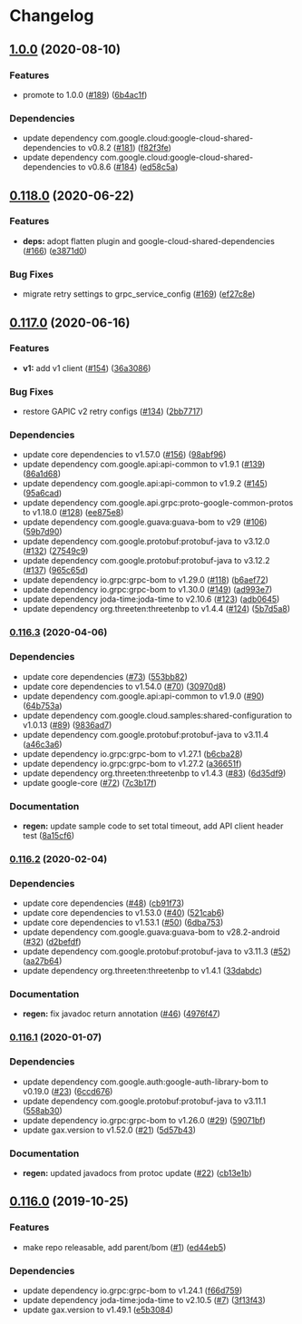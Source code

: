# Changelog

## [1.0.0](https://www.github.com/googleapis/java-websecurityscanner/compare/v0.118.0...v1.0.0) (2020-08-10)


### Features

* promote to 1.0.0 ([#189](https://www.github.com/googleapis/java-websecurityscanner/issues/189)) ([6b4ac1f](https://www.github.com/googleapis/java-websecurityscanner/commit/6b4ac1f6353ce7dcafee890d7dc1f893f969fe17))


### Dependencies

* update dependency com.google.cloud:google-cloud-shared-dependencies to v0.8.2 ([#181](https://www.github.com/googleapis/java-websecurityscanner/issues/181)) ([f82f3fe](https://www.github.com/googleapis/java-websecurityscanner/commit/f82f3fe14cc3bf14dcd097c9e2d57813b0fadda4))
* update dependency com.google.cloud:google-cloud-shared-dependencies to v0.8.6 ([#184](https://www.github.com/googleapis/java-websecurityscanner/issues/184)) ([ed58c5a](https://www.github.com/googleapis/java-websecurityscanner/commit/ed58c5a433652a089fef162d19a1536f0da0f724))

## [0.118.0](https://www.github.com/googleapis/java-websecurityscanner/compare/v0.117.0...v0.118.0) (2020-06-22)


### Features

* **deps:** adopt flatten plugin and google-cloud-shared-dependencies ([#166](https://www.github.com/googleapis/java-websecurityscanner/issues/166)) ([e3871d0](https://www.github.com/googleapis/java-websecurityscanner/commit/e3871d022e448a2847f292d7123e7504cc2f7112))


### Bug Fixes

* migrate retry settings to grpc_service_config ([#169](https://www.github.com/googleapis/java-websecurityscanner/issues/169)) ([ef27c8e](https://www.github.com/googleapis/java-websecurityscanner/commit/ef27c8e5076ed8d84561ccd3fd35b470bfaf6127))

## [0.117.0](https://www.github.com/googleapis/java-websecurityscanner/compare/v0.116.3...v0.117.0) (2020-06-16)


### Features

* **v1:** add v1 client ([#154](https://www.github.com/googleapis/java-websecurityscanner/issues/154)) ([36a3086](https://www.github.com/googleapis/java-websecurityscanner/commit/36a3086b24a232ed0cdca2978c8f582149a402c7))


### Bug Fixes

* restore GAPIC v2 retry configs ([#134](https://www.github.com/googleapis/java-websecurityscanner/issues/134)) ([2bb7717](https://www.github.com/googleapis/java-websecurityscanner/commit/2bb7717a3544d39a317cca23c7da65e3595a7ae3))


### Dependencies

* update core dependencies to v1.57.0 ([#156](https://www.github.com/googleapis/java-websecurityscanner/issues/156)) ([98abf96](https://www.github.com/googleapis/java-websecurityscanner/commit/98abf96adc8f1b5f4643b39b3b60c07b7fda82ee))
* update dependency com.google.api:api-common to v1.9.1 ([#139](https://www.github.com/googleapis/java-websecurityscanner/issues/139)) ([86a1d68](https://www.github.com/googleapis/java-websecurityscanner/commit/86a1d68f96bed45c566c3c929302af369a8d3c75))
* update dependency com.google.api:api-common to v1.9.2 ([#145](https://www.github.com/googleapis/java-websecurityscanner/issues/145)) ([95a6cad](https://www.github.com/googleapis/java-websecurityscanner/commit/95a6cad03c90a27bda02edcdec648512b95783e1))
* update dependency com.google.api.grpc:proto-google-common-protos to v1.18.0 ([#128](https://www.github.com/googleapis/java-websecurityscanner/issues/128)) ([ee875e8](https://www.github.com/googleapis/java-websecurityscanner/commit/ee875e848549a791c2e112e3a24a08365300b7ca))
* update dependency com.google.guava:guava-bom to v29 ([#106](https://www.github.com/googleapis/java-websecurityscanner/issues/106)) ([59b7d90](https://www.github.com/googleapis/java-websecurityscanner/commit/59b7d90af3a1f7a03cccbf507e6972fdc41970bb))
* update dependency com.google.protobuf:protobuf-java to v3.12.0 ([#132](https://www.github.com/googleapis/java-websecurityscanner/issues/132)) ([27549c9](https://www.github.com/googleapis/java-websecurityscanner/commit/27549c9d906dafd700ce439fe54c3ee246be3bfe))
* update dependency com.google.protobuf:protobuf-java to v3.12.2 ([#137](https://www.github.com/googleapis/java-websecurityscanner/issues/137)) ([965c65d](https://www.github.com/googleapis/java-websecurityscanner/commit/965c65dfb7888a408136ef3548a55570a917f806))
* update dependency io.grpc:grpc-bom to v1.29.0 ([#118](https://www.github.com/googleapis/java-websecurityscanner/issues/118)) ([b6aef72](https://www.github.com/googleapis/java-websecurityscanner/commit/b6aef72aa651fa37cd20aafd6d5bbe54b7d4308a))
* update dependency io.grpc:grpc-bom to v1.30.0 ([#149](https://www.github.com/googleapis/java-websecurityscanner/issues/149)) ([ad993e7](https://www.github.com/googleapis/java-websecurityscanner/commit/ad993e71b538db2fe9370bb72a900eb99d055353))
* update dependency joda-time:joda-time to v2.10.6 ([#123](https://www.github.com/googleapis/java-websecurityscanner/issues/123)) ([adb0645](https://www.github.com/googleapis/java-websecurityscanner/commit/adb064543ed116bb72cc3cfbd1e2c85d535db36d))
* update dependency org.threeten:threetenbp to v1.4.4 ([#124](https://www.github.com/googleapis/java-websecurityscanner/issues/124)) ([5b7d5a8](https://www.github.com/googleapis/java-websecurityscanner/commit/5b7d5a81a303b8aa57e04945da7ae2c6a9f4056d))

### [0.116.3](https://www.github.com/googleapis/java-websecurityscanner/compare/v0.116.2...v0.116.3) (2020-04-06)


### Dependencies

* update core dependencies ([#73](https://www.github.com/googleapis/java-websecurityscanner/issues/73)) ([553bb82](https://www.github.com/googleapis/java-websecurityscanner/commit/553bb82db048ba7d0dbf64265ea8ebf96862b79b))
* update core dependencies to v1.54.0 ([#70](https://www.github.com/googleapis/java-websecurityscanner/issues/70)) ([30970d8](https://www.github.com/googleapis/java-websecurityscanner/commit/30970d8ded7daf9206196f1ff18b5772d5f4ce5b))
* update dependency com.google.api:api-common to v1.9.0 ([#90](https://www.github.com/googleapis/java-websecurityscanner/issues/90)) ([64b753a](https://www.github.com/googleapis/java-websecurityscanner/commit/64b753ae1694632be3734f78170c130386266593))
* update dependency com.google.cloud.samples:shared-configuration to v1.0.13 ([#89](https://www.github.com/googleapis/java-websecurityscanner/issues/89)) ([9836ad7](https://www.github.com/googleapis/java-websecurityscanner/commit/9836ad7092f2d068fef4222cd5467905eb3a3dbf))
* update dependency com.google.protobuf:protobuf-java to v3.11.4 ([a46c3a6](https://www.github.com/googleapis/java-websecurityscanner/commit/a46c3a62d98b4a6d17932e36c16757c2918a91e0))
* update dependency io.grpc:grpc-bom to v1.27.1 ([b6cba28](https://www.github.com/googleapis/java-websecurityscanner/commit/b6cba28f5ed9f047e7b0845a89e2420107d104e4))
* update dependency io.grpc:grpc-bom to v1.27.2 ([a36651f](https://www.github.com/googleapis/java-websecurityscanner/commit/a36651fbf72861134ccc6b661c035f0314f782c1))
* update dependency org.threeten:threetenbp to v1.4.3 ([#83](https://www.github.com/googleapis/java-websecurityscanner/issues/83)) ([6d35df9](https://www.github.com/googleapis/java-websecurityscanner/commit/6d35df9eacf874c82b6e765e299c79664bb54eb5))
* update google-core ([#72](https://www.github.com/googleapis/java-websecurityscanner/issues/72)) ([7c3b17f](https://www.github.com/googleapis/java-websecurityscanner/commit/7c3b17fb1fcbec7b9e664fd94269543febd47165))


### Documentation

* **regen:** update sample code to set total timeout, add API client header test ([8a15cf6](https://www.github.com/googleapis/java-websecurityscanner/commit/8a15cf639e2cd5e051e772d269828dc6eed043d0))

### [0.116.2](https://www.github.com/googleapis/java-websecurityscanner/compare/v0.116.1...v0.116.2) (2020-02-04)


### Dependencies

* update core dependencies ([#48](https://www.github.com/googleapis/java-websecurityscanner/issues/48)) ([cb91f73](https://www.github.com/googleapis/java-websecurityscanner/commit/cb91f730762d8b0c7207442d5987e88a6e6f3603))
* update core dependencies to v1.53.0 ([#40](https://www.github.com/googleapis/java-websecurityscanner/issues/40)) ([521cab6](https://www.github.com/googleapis/java-websecurityscanner/commit/521cab6df116cbd0f772c376350b6ed5c303bca1))
* update core dependencies to v1.53.1 ([#50](https://www.github.com/googleapis/java-websecurityscanner/issues/50)) ([6dba753](https://www.github.com/googleapis/java-websecurityscanner/commit/6dba7533ba71d60ecaf748fa0b8a793d77be2c92))
* update dependency com.google.guava:guava-bom to v28.2-android ([#32](https://www.github.com/googleapis/java-websecurityscanner/issues/32)) ([d2befdf](https://www.github.com/googleapis/java-websecurityscanner/commit/d2befdfbabafae5af513a2fe3437976863eeab9a))
* update dependency com.google.protobuf:protobuf-java to v3.11.3 ([#52](https://www.github.com/googleapis/java-websecurityscanner/issues/52)) ([aa27b64](https://www.github.com/googleapis/java-websecurityscanner/commit/aa27b642bd5b614c1cc7b9211f67be489b0ada52))
* update dependency org.threeten:threetenbp to v1.4.1 ([33dabdc](https://www.github.com/googleapis/java-websecurityscanner/commit/33dabdc980c32a66c0c1e2602cbc63f07de5608d))


### Documentation

* **regen:** fix javadoc return annotation ([#46](https://www.github.com/googleapis/java-websecurityscanner/issues/46)) ([4976f47](https://www.github.com/googleapis/java-websecurityscanner/commit/4976f472ea140940502327530baa17004ad37070))

### [0.116.1](https://www.github.com/googleapis/java-websecurityscanner/compare/v0.116.0...v0.116.1) (2020-01-07)


### Dependencies

* update dependency com.google.auth:google-auth-library-bom to v0.19.0 ([#23](https://www.github.com/googleapis/java-websecurityscanner/issues/23)) ([6ccd676](https://www.github.com/googleapis/java-websecurityscanner/commit/6ccd6762c46f4ff1acb747686c9c9ef0f3aa9fea))
* update dependency com.google.protobuf:protobuf-java to v3.11.1 ([558ab30](https://www.github.com/googleapis/java-websecurityscanner/commit/558ab300173e4e0eaab25b82ed3f553b6543fcd6))
* update dependency io.grpc:grpc-bom to v1.26.0 ([#29](https://www.github.com/googleapis/java-websecurityscanner/issues/29)) ([59071bf](https://www.github.com/googleapis/java-websecurityscanner/commit/59071bf3eb7a54ddc07c0e8070874eb6127f4fcd))
* update gax.version to v1.52.0 ([#21](https://www.github.com/googleapis/java-websecurityscanner/issues/21)) ([5d57b43](https://www.github.com/googleapis/java-websecurityscanner/commit/5d57b43e919d18a8e0ab3ca0f52cd3ea064af55c))


### Documentation

* **regen:** updated javadocs from protoc update ([#22](https://www.github.com/googleapis/java-websecurityscanner/issues/22)) ([cb13e1b](https://www.github.com/googleapis/java-websecurityscanner/commit/cb13e1b76aa2e29a16ed2b528c535ec70f67b34b))

## [0.116.0](https://www.github.com/googleapis/java-websecurityscanner/compare/0.115.0...v0.116.0) (2019-10-25)


### Features

* make repo releasable, add parent/bom ([#1](https://www.github.com/googleapis/java-websecurityscanner/issues/1)) ([ed44eb5](https://www.github.com/googleapis/java-websecurityscanner/commit/ed44eb5538b2202577c885017ac8a3bc06e9be08))


### Dependencies

* update dependency io.grpc:grpc-bom to v1.24.1 ([f66d759](https://www.github.com/googleapis/java-websecurityscanner/commit/f66d7598e568c6c4a9ee717824e78e5db04d10fc))
* update dependency joda-time:joda-time to v2.10.5 ([#7](https://www.github.com/googleapis/java-websecurityscanner/issues/7)) ([3f13f43](https://www.github.com/googleapis/java-websecurityscanner/commit/3f13f4336d5d4d8b402dd15db4fc8a7fbbb4099c))
* update gax.version to v1.49.1 ([e5b3084](https://www.github.com/googleapis/java-websecurityscanner/commit/e5b3084fa45ac7c993b498048b7f0baadd3d6f66))
